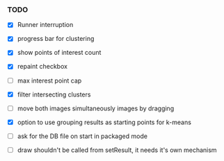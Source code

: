 ### TODO

- [x] Runner interruption
- [x] progress bar for clustering
- [x] show points of interest count
- [x] repaint checkbox

- [ ] max interest point cap
- [x] filter intersecting clusters
- [ ] move both images simultaneously images by dragging
- [x] option to use grouping results as starting points for k-means

- [ ] ask for the DB file on start in packaged mode

- [ ] draw shouldn't be called from setResult, it needs it's own mechanism 